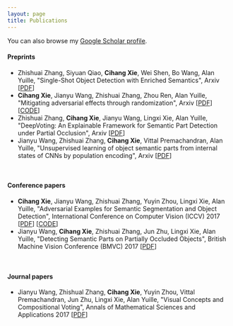 ```yaml
---
layout: page
title: Publications
---
```


You can also browse my <a href="https://scholar.google.com/citations?user=X3vVZPcAAAAJ&hl=en&oi=sra" target="_blank">Google Scholar profile</a>.
<br />

#### Preprints
- Zhishuai Zhang, Siyuan Qiao, <b>Cihang Xie</b>, Wei Shen, Bo Wang, Alan Yuille, "Single-Shot Object Detection with Enriched Semantics", Arxiv  [[PDF](https://arxiv.org/pdf/1712.00433.pdf)]
- <b>Cihang Xie</b>, Jianyu Wang, Zhishuai Zhang, Zhou Ren, Alan Yuille, "Mitigating adversarial effects through randomization", Arxiv  [[PDF](https://arxiv.org/pdf/1711.01991.pdf)] [[CODE](https://github.com/cihangxie/NIPS2017_adv_challenge_defense)]
- Zhishuai Zhang, <b>Cihang Xie</b>, Jianyu Wang, Lingxi Xie, Alan Yuille, "DeepVoting: An Explainable Framework for Semantic Part Detection under Partial Occlusion", Arxiv  [[PDF](https://arxiv.org/pdf/1709.04577.pdf)]
- Jianyu Wang, Zhishuai Zhang, <b>Cihang Xie</b>, Vittal Premachandran, Alan Yuille, "Unsupervised learning of object semantic parts from internal states of CNNs by population encoding", Arxiv  [[PDF](https://arxiv.org/pdf/1511.06855.pdf)]
<br /> 

#### Conference papers
- <b>Cihang Xie</b>, Jianyu Wang, Zhishuai Zhang, Yuyin Zhou, Lingxi Xie, Alan Yuille, "Adversarial Examples for Semantic Segmentation and Object Detection", International Conference on Computer Vision (ICCV) 2017  [[PDF](https://arxiv.org/pdf/1703.08603.pdf)] [[CODE](https://github.com/cihangxie/DAG)]
- Jianyu Wang, <b>Cihang Xie</b>, Zhishuai Zhang, Jun Zhu, Lingxi Xie, Alan Yuille, "Detecting Semantic Parts on Partially Occluded Objects", British Machine Vision Conference (BMVC) 2017  [[PDF](https://arxiv.org/pdf/1707.07819.pdf)]
<br /> 

#### Journal papers
- Jianyu Wang, Zhishual Zhang, <b>Cihang Xie</b>, Yuyin Zhou, Vittal Premachandran, Jun Zhu, Lingxi Xie, Alan Yuille, "Visual Concepts and Compositional Voting", Annals of Mathematical Sciences and Applications 2017  [[PDF](https://arxiv.org/pdf/1711.04451.pdf)]
